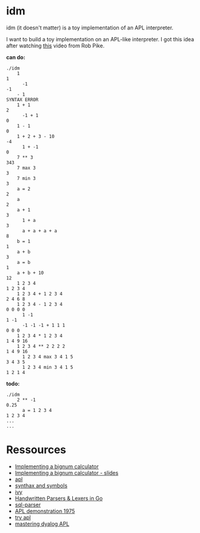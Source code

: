 # idm

idm (it doesn't matter) is a toy implementation of an APL interpreter.

I want to build a toy implementation on an APL-like interpreter. I got this idea after watching [this](https://www.youtube.com/watch?v=PXoG0WX0r_E) video from Rob Pike.

**can do:**

    ./idm
        1
    1
	      -1
    -1
        - 1
    SYNTAX ERROR
        1 + 1
    2
	      -1 + 1
    0
        1 - 1
    0
        1 + 2 + 3 - 10
    -4
    	  1 + -1
    0
      	7 ** 3
    343
      	7 max 3
    3
      	7 min 3
    3
        a = 2
    2
        a
    2
        a + 1
    3
	      1 + a
    3
	      a + a + a + a
    8
        b = 1
    1
        a + b
    3
        a = b
    1
        a + b + 10
    12
        1 2 3 4
    1 2 3 4
      	1 2 3 4 + 1 2 3 4
    2 4 6 8
      	1 2 3 4 - 1 2 3 4
    0 0 0 0
	      1 -1
    1 -1
	      -1 -1 -1 + 1 1 1
    0 0 0
      	1 2 3 4 * 1 2 3 4
    1 4 9 16
        1 2 3 4 ** 2 2 2 2
    1 4 9 16
	      1 2 3 4 max 3 4 1 5
    3 4 3 5
	      1 2 3 4 min 3 4 1 5
    1 2 1 4

**todo:**

    ./idm
        2 ** -1
    0.25
	      a = 1 2 3 4
    1 2 3 4
    ...
    ...

Ressources
=====
* [Implementing a bignum calculator](https://www.youtube.com/watch?v=PXoG0WX0r_E)
* [Implementing a bignum calculator - slides](http://go-talks.appspot.com/github.com/robpike/ivy/talks/ivy.slide#1)
* [apl](http://en.wikipedia.org/wiki/APL_%28programming_language%29)
* [synthax and symbols](http://en.wikipedia.org/wiki/APL_syntax_and_symbols)
* [ivy](http://godoc.org/robpike.io/ivy)
* [Handwritten Parsers & Lexers in Go](http://blog.gopheracademy.com/advent-2014/parsers-lexers/)
* [sql-parser](https://github.com/benbjohnson/sql-parser)
* [APL demonstration 1975](https://www.youtube.com/watch?v=_DTpQ4Kk2wA&list=WL&index=13)
* [try apl](http://tryapl.org/)
* [mastering dyalog APL](http://www.dyalog.com/uploads/documents/MasteringDyalogAPL.pdf)
